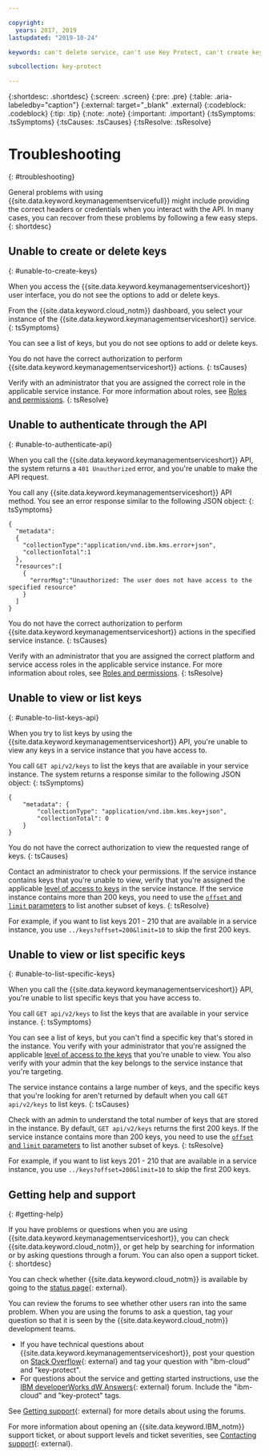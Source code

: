 ```yaml
---

copyright:
  years: 2017, 2019
lastupdated: "2019-10-24"

keywords: can't delete service, can't use Key Protect, can't create key, can't delete key

subcollection: key-protect

---
```


{:shortdesc: .shortdesc}
{:screen: .screen}
{:pre: .pre}
{:table: .aria-labeledby="caption"}
{:external: target="_blank" .external}
{:codeblock: .codeblock}
{:tip: .tip}
{:note: .note}
{:important: .important}
{:tsSymptoms: .tsSymptoms} 
{:tsCauses: .tsCauses} 
{:tsResolve: .tsResolve}

# Troubleshooting
{: #troubleshooting}

General problems with using {{site.data.keyword.keymanagementservicefull}} might include providing the correct headers or credentials when you interact with the API. In many cases, you can recover from these problems by following a few easy steps.
{: shortdesc}

## Unable to create or delete keys
{: #unable-to-create-keys}

When you access the {{site.data.keyword.keymanagementserviceshort}} user interface, you do not see the options to add or delete keys.

From the {{site.data.keyword.cloud_notm}} dashboard, you select your instance of the {{site.data.keyword.keymanagementserviceshort}} service.
{: tsSymptoms}

You can see a list of keys, but you do not see options to add or delete keys. 

You do not have the correct authorization to perform {{site.data.keyword.keymanagementserviceshort}} actions.
{: tsCauses} 

Verify with an administrator that you are assigned the correct role in the applicable service instance. For more information about roles, see [Roles and permissions](/docs/services/key-protect?topic=key-protect-manage-access#roles).
{: tsResolve}

## Unable to authenticate through the API
{: #unable-to-authenticate-api}

When you call the {{site.data.keyword.keymanagementserviceshort}} API, the system returns a `401 Unauthorized` error, and you're unable to make the API request.

You call any {{site.data.keyword.keymanagementserviceshort}} API method. You see an error response similar to the following JSON object:
{: tsSymptoms}

```
{ 
  "metadata":
  {
    "collectionType":"application/vnd.ibm.kms.error+json",
    "collectionTotal":1
  },
  "resources":[
    {
      "errorMsg":"Unauthorized: The user does not have access to the specified resource"
    }
  ]
}
```

You do not have the correct authorization to perform {{site.data.keyword.keymanagementserviceshort}} actions in the specified service instance.
{: tsCauses} 

Verify with an administrator that you are assigned the correct platform and service access roles in the applicable service instance. For more information about roles, see [Roles and permissions](/docs/services/key-protect?topic=key-protect-manage-access#roles).
{: tsResolve}

## Unable to view or list keys
{: #unable-to-list-keys-api}

When you try to list keys by using the {{site.data.keyword.keymanagementserviceshort}} API, you're unable to view any keys in a service instance that you have access to.

You call `GET api/v2/keys` to list the keys that are available in your service instance. The system returns a response similar to the following JSON object:
{: tsSymptoms}

```
{
    "metadata": {
        "collectionType": "application/vnd.ibm.kms.key+json",
        "collectionTotal": 0
    }
}
```

You do not have the correct authorization to view the requested range of keys.
{: tsCauses}

Contact an administrator to check your permissions. If the service instance contains keys that you're unable to view, verify that you're assigned the applicable [level of access to keys](/docs/services/key-protect?topic=key-protect-grant-access-keys) in the service instance. If the service instance contains more than 200 keys, you need to use the [`offset` and `limit` parameters](/docs/services/key-protect?topic=key-protect-view-keys#retrieve-subset-keys-api) to list another subset of keys. 
{: tsResolve}

For example, if you want to list keys 201 - 210 that are available in a service instance, you use `../keys?offset=200&limit=10` to skip the first 200 keys.

## Unable to view or list specific keys
{: #unable-to-list-specific-keys}

When you call the {{site.data.keyword.keymanagementserviceshort}} API, you're unable to list specific keys that you have access to.

You call `GET api/v2/keys` to list the keys that are available in your service instance.
{: tsSymptoms}

You can see a list of keys, but you can't find a specific key that's stored in the instance. You verify with your administrator that you're assigned the applicable [level of access to the keys](/docs/services/key-protect?topic=key-protect-grant-access-keys) that you're unable to view. You also verify with your admin that the key belongs to the service instance that you're targeting.

The service instance contains a large number of keys, and the specific keys that you're looking for aren't returned by default when you call `GET api/v2/keys` to list keys.
{: tsCauses}

Check with an admin to understand the total number of keys that are stored in the instance. By default, `GET api/v2/keys` returns the first 200 keys. If the service instance contains more than 200 keys, you need to use the [`offset` and `limit` parameters](/docs/services/key-protect?topic=key-protect-view-keys#retrieve-subset-keys-api) to list another subset of keys. 
{: tsResolve}

For example, if you want to list keys 201 - 210 that are available in a service instance, you use `../keys?offset=200&limit=10` to skip the first 200 keys.

## Getting help and support
{: #getting-help}

If you have problems or questions when you are using {{site.data.keyword.keymanagementserviceshort}}, you can check {{site.data.keyword.cloud_notm}}, or get help by searching for information or by asking questions through a forum. You can also open a support ticket.
{: shortdesc}

You can check whether {{site.data.keyword.cloud_notm}} is available by going to the [status page](https://{DomainName}/status?tags=platform,runtimes,services){: external}.

You can review the forums to see whether other users ran into the same problem. When you are using the forums to ask a question, tag your question so that it is seen by the {{site.data.keyword.cloud_notm}} development teams.

- If you have technical questions about {{site.data.keyword.keymanagementserviceshort}}, post your question on [Stack Overflow](https://stackoverflow.com/search?q=key-protect+ibm-cloud){: external} and tag your question with "ibm-cloud" and "key-protect".
- For questions about the service and getting started instructions, use the [IBM developerWorks dW Answers](https://developer.ibm.com/answers/topics/key-protect/){: external} forum. Include the "ibm-cloud"
and "key-protect" tags.

See [Getting support](/docs/get-support?topic=get-support-getting-customer-support#using-avatar){: external} for more details about using the forums.

For more information about opening an {{site.data.keyword.IBM_notm}} support ticket, or about support levels and ticket severities, see [Contacting support](/docs/get-support?topic=get-support-getting-customer-support){: external}.
